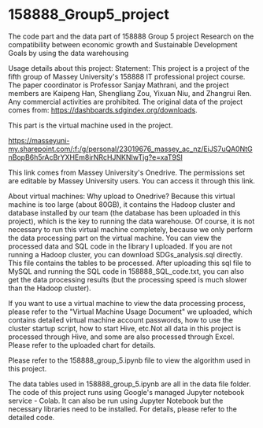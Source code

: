 # 158888_Group5_project
The code part and the data part of 158888 Group 5 project Research on the compatibility between economic growth and Sustainable Development Goals by using the data warehousing

Usage details about this project:
Statement: This project is a project of the fifth group of Massey University's 158888 IT professional project course. The paper coordinator is Professor Sanjay Mathrani, and the project members are Kaipeng Han, Shengliang  Zou, Yixuan Niu, and Zhangrui Ren. Any commercial activities are prohibited.
The original data of the project comes from: https://dashboards.sdgindex.org/downloads.

This part is the virtual machine used in the project.

https://masseyuni-my.sharepoint.com/:f:/g/personal/23019676_massey_ac_nz/EiJS7uQA0NtGnBopB6h5rAcBrYXHEm8irNRcHJNKNIwTjg?e=xaT9Sl

This link comes from Massey University's Onedrive. The permissions set are editable by Massey University users. You can access it through this link.

About virtual machines:
Why upload to Onedrive?
Because this virtual machine is too large (about 80GB), it contains the Hadoop cluster and database installed by our team (the database has been uploaded in this project), which is the key to running the data warehouse.
Of course, it is not necessary to run this virtual machine completely, because we only perform the data processing part on the virtual machine. You can view the processed data and SQL code in the library I uploaded.
If you are not running a Hadoop cluster, you can download SDGs_analysis.sql directly. This file contains the tables to be processed. After uploading this sql file to MySQL and running the SQL code in 158888_SQL_code.txt, you can also get the data processing results (but the processing speed is much slower than the Hadoop cluster).

If you want to use a virtual machine to view the data processing process, please refer to the "Virtual Machine Usage Document" we uploaded, which contains detailed virtual machine account passwords, how to use the cluster startup script, how to start Hive, etc.Not all data in this project is processed through Hive, and some are also processed through Excel. Please refer to the uploaded chart for details.

Please refer to the 158888_group_5.ipynb file to view the algorithm used in this project.

The data tables used in 158888_group_5.ipynb are all in the data file folder. The code of this project runs using Google's managed Jupyter notebook service - Colab. It can also be run using Jupyter Notebook but the necessary libraries need to be installed. For details, please refer to the detailed code.
